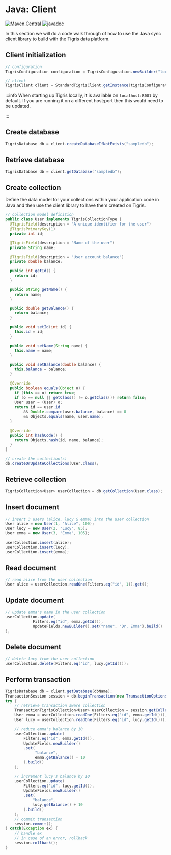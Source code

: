 # Java: Client

[![Maven Central](https://img.shields.io/maven-central/v/com.tigrisdata/tigris-client-java)](https://mvnrepository.com/artifact/com.tigrisdata/tigris-client)
[![javadoc](https://javadoc.io/badge2/com.tigrisdata/tigris-client/javadoc.svg)](https://javadoc.io/doc/com.tigrisdata/tigris-client)

In this section we will do a code walk through of how to use the Java sync
client library to build with the Tigris data platform.

## Client initialization

```java
// configuration
TigrisConfiguration configuration = TigrisConfiguration.newBuilder("localhost:8081").build();

// client
TigrisClient client = StandardTigrisClient.getInstance(tigrisConfiguration);
```

:::info
When starting up Tigris locally, it is available on `localhost:8081` by
default. If you are running it on a different host:port then this would need
to be updated.

:::

## Create database

```java
TigrisDatabase db = client.createDatabaseIfNotExists("sampledb");
```

## Retrieve database

```java
TigrisDatabase db = client.getDatabase("sampledb");
```

## Create collection

Define the data model for your collections within your application code in
Java and then use the client library to have them created on Tigris.

```java
// collection model definition
public class User implements TigrisCollectionType {
  @TigrisField(description = "A unique identifier for the user")
  @TigrisPrimaryKey(1)
  private int id;

  @TigrisField(description = "Name of the user")
  private String name;

  @TigrisField(description = "User account balance")
  private double balance;

  public int getId() {
    return id;
  }

  public String getName() {
    return name;
  }

  public double getBalance() {
    return balance;
  }

  public void setId(int id) {
    this.id = id;
  }

  public void setName(String name) {
    this.name = name;
  }

  public void setBalance(double balance) {
    this.balance = balance;
  }

  @Override
  public boolean equals(Object o) {
    if (this == o) return true;
    if (o == null || getClass() != o.getClass()) return false;
    User user = (User) o;
    return id == user.id
        && Double.compare(user.balance, balance) == 0
        && Objects.equals(name, user.name);
  }

  @Override
  public int hashCode() {
    return Objects.hash(id, name, balance);
  }
}

// create the collection(s)
db.createOrUpdateCollections(User.class);
```

## Retrieve collection

```java
TigrisCollection<User> userCollection = db.getCollection(User.class);
```

## Insert document

```java
// insert 3 users (alice, lucy & emma) into the user collection
User alice = new User(1, "Alice", 100);
User lucy = new User(2, "Lucy", 85);
User emma = new User(3, "Emma", 105);

userCollection.insert(alice);
userCollection.insert(lucy);
userCollection.insert(emma);
```

## Read document

```java
// read alice from the user collection
User alice = userCollection.readOne(Filters.eq("id", 1)).get();
```

## Update document

```java
// update emma's name in the user collection
userCollection.update(
            Filters.eq("id", emma.getId()),
            UpdateFields.newBuilder().set("name", "Dr. Emma").build()
);
```

## Delete document

```java
// delete lucy from the user collection
userCollection.delete(Filters.eq("id", lucy.getId()));
```

## Perform transaction

```java
TigrisDatabase db = client.getDatabase(dbName);
TransactionSession session = db.beginTransaction(new TransactionOptions());
try {
    // retrieve transaction aware collection
    TransactionTigrisCollection<User> userCollection = session.getCollection(User.class);
    User emma = userCollection.readOne(Filters.eq("id", emma.getId()));
    User lucy = userCollection.readOne(Filters.eq("id", lucy.getId()));

    // reduce emma's balance by 10
    userCollection.update(
        Filters.eq("id", emma.getId()),
        UpdateFields.newBuilder()
        .set(
             "balance",
             emma.getBalance() - 10
        ).build()
    );

    // increment lucy's balance by 10
    userCollection.update(
        Filters.eq("id", lucy.getId()),
        UpdateFields.newBuilder()
        .set(
            "balance",
            lucy.getBalance() + 10
        ).build()
    );
    // commit transaction
    session.commit();
} catch(Exception ex) {
    // handle ex
    // in case of an error, rollback
    session.rollback();
}
```
